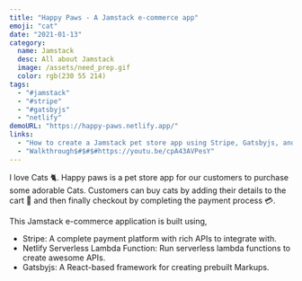 ```yaml
---
title: "Happy Paws - A Jamstack e-commerce app"
emoji: "cat"
date: "2021-01-13"
category:
  name: Jamstack
  desc: All about Jamstack
  image: /assets/need_prep.gif
  color: rgb(230 55 214)
tags:
  - "#jamstack"
  - "#stripe"
  - "#gatsbyjs"
  - "netlify"
demoURL: "https://happy-paws.netlify.app/"
links: 
  - "How to create a Jamstack pet store app using Stripe, Gatsbyjs, and Netlify functions$#$#$#https://blog.greenroots.info/how-to-create-a-jamstack-pet-store-app-using-stripe-gatsbyjs-and-netlify-functions-ckjv1xjox052kbds11zduadxr"
  - "Walkthrough$#$#$#https://youtu.be/cpA43AVPesY"
---
```

I love Cats 🐈. Happy paws is a pet store app for our customers to purchase some adorable Cats. Customers can buy cats by adding their details to the cart 🛒 and then finally checkout by completing the payment process 💳.

This Jamstack e-commerce application is built using,

- Stripe: A complete payment platform with rich APIs to integrate with.
- Netlify Serverless Lambda Function: Run serverless lambda functions to create awesome APIs.
- Gatsbyjs: A React-based framework for creating prebuilt Markups.